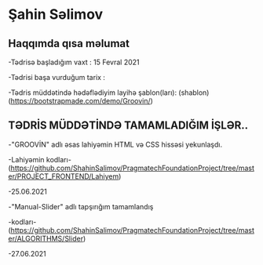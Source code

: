 # Şahin Səlimov

## Haqqımda qısa məlumat

-Tədrisə başladığım vaxt : 15 Fevral 2021

-Tədrisi başa vurduğum tarix :

-Tədris müddətində hədəflədiyim layihə şablon(ları):
(shablon)
(https://bootstrapmade.com/demo/Groovin/)


## TƏDRİS MÜDDƏTİNDƏ TAMAMLADIĞIM İŞLƏR..

-"GROOVİN" adlı əsas lahiyəmin HTML və CSS hissəsi yekunlaşdı.

-Lahiyəmin kodları-(https://github.com/ShahinSalimov/PragmatechFoundationProject/tree/master/PROJECT_FRONTEND/Lahiyem)

-25.06.2021


-"Manual-Slider" adlı tapşırığım tamamlandış

-kodları-(https://github.com/ShahinSalimov/PragmatechFoundationProject/tree/master/ALGORITHMS/Slider)

-27.06.2021
